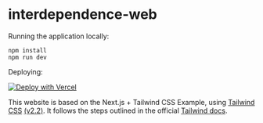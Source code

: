 # interdependence-web

Running the application locally:

```
npm install
npm run dev
```

Deploying:

[![Deploy with Vercel](https://vercel.com/button)](https://vercel.com/new/git/external?repository-url=https://github.com/vercel/next.js/tree/canary/examples/with-tailwindcss&project-name=with-tailwindcss&repository-name=with-tailwindcss)

This website is based on the Next.js + Tailwind CSS Example, using [Tailwind CSS](https://tailwindcss.com/) [(v2.2)](https://blog.tailwindcss.com/tailwindcss-2-2). It follows the steps outlined in the official [Tailwind docs](https://tailwindcss.com/docs/guides/nextjs).

